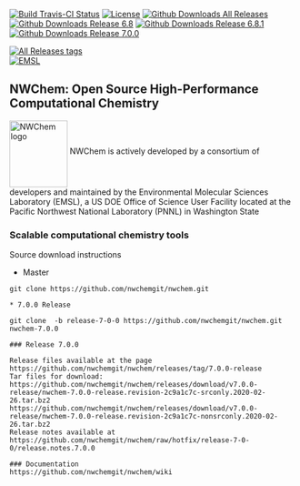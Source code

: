  



[![Build Travis-CI Status](https://img.shields.io/travis/nwchemgit/nwchem.svg)](https://travis-ci.org/nwchemgit/nwchem/builds)
[![License](https://img.shields.io/badge/license-ECL2-blue.svg)](https://raw.githubusercontent.com/nwchemgit/nwchem/master/LICENSE.md)
[![Github Downloads All Releases](https://img.shields.io/github/downloads/nwchemgit/nwchem/total.svg)](https://github.com/nwchemgit/nwchem/releases)
[![Github Downloads Release 6.8](https://img.shields.io/github/downloads/nwchemgit/nwchem/v6.8-release/total.svg)](https://github.com/nwchemgit/nwchem/releases/tag/v6.8-release)
[![Github Downloads Release 6.8.1](https://img.shields.io/github/downloads/nwchemgit/nwchem/6.8.1-release/total.svg)](https://github.com/nwchemgit/nwchem/releases/tag/6.8.1-release)
[![Github Downloads Release 7.0.0](https://img.shields.io/github/downloads/nwchemgit/nwchem/6.8.1-release/total.svg)](https://github.com/nwchemgit/nwchem/releases/tag/7.0.0-release)

[![All Releases tags](https://img.shields.io/github/release/nwchemgit/nwchem/all.svg)](https://github.com/nwchemgit/nwchem/releases)  
[![EMSL](https://rawgit.com/nwchemgit/nwchem/master/contrib/git.nwchem/emsl_logo2.svg)](https://www.emsl.pnl.gov)
 
## NWChem: Open Source High-Performance Computational Chemistry
<img alt="NWChem logo" src="https://raw.githubusercontent.com/nwchemgit/nwchem/master/contrib/git.nwchem/MS3_logo_cropped.png" align=middle width="102pt" height="117pt"/>  
NWChem is actively developed by a consortium of developers and maintained by the Environmental Molecular Sciences Laboratory (EMSL), a US DOE Office of Science User Facility
located at the Pacific Northwest National Laboratory (PNNL) in Washington State

### Scalable computational chemistry tools

Source download instructions

* Master
```
git clone https://github.com/nwchemgit/nwchem.git

* 7.0.0 Release

git clone  -b release-7-0-0 https://github.com/nwchemgit/nwchem.git nwchem-7.0.0

### Release 7.0.0

Release files available at the page  
https://github.com/nwchemgit/nwchem/releases/tag/7.0.0-release   
Tar files for download:  
https://github.com/nwchemgit/nwchem/releases/download/v7.0.0-release/nwchem-7.0.0-release.revision-2c9a1c7c-srconly.2020-02-26.tar.bz2  
https://github.com/nwchemgit/nwchem/releases/download/v7.0.0-release/nwchem-7.0.0-release.revision-2c9a1c7c-nonsrconly.2020-02-26.tar.bz2 
Release notes available at  
https://github.com/nwchemgit/nwchem/raw/hotfix/release-7-0-0/release.notes.7.0.0

### Documentation
https://github.com/nwchemgit/nwchem/wiki
